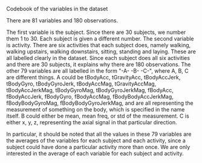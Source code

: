 
Codebook of the variables in the dataset

There are 81 variables and 180 observations.

The first variable is the subject. Since there are 30 subjects, we number them 1 to 30. Each subject is given a different number.
The second variable is activity. There are six activities that each subject does, namely walking, walking upstairs, walking downstairs, sitting, standing and laying.
These are all labelled clearly in the dataset. Since each subject does all six activities and there are 30 subjects, it explains why there are 180 observations. 
The other 79 variables are all labelled in the form "-A- -B- -C-", where A, B, C are different things. A could be tBodyAcc, tGravityAcc, tBodyAccJerk, tBodyGyro,
tBodyGyroJerk, tBodyAccMag, tGravityAccMag, tBodyAccJerkMag, tBodyGyroMag, tBodyGyroJerkMag, fBodyAcc, fBodyAccJerk, fBodyGyro, fBodyAccMag, fBodyBodyAccJerkMag,
fBodyBodyGyroMag, fBodyBodyGyroJerkMag, and are all representing the measurement of something on the body, which is specified in the name itself.
 B could either be mean, mean freq, or std of the measurement. C is either x, y, z, representing the axial signal in that particular direction.

In particular, it should be noted that all the values in these 79 variables are the averages of the variables for each subject and each activity, since 
a subject could have done a particular activity more than once. We are only interested in the average of each variable for each subject and activity.